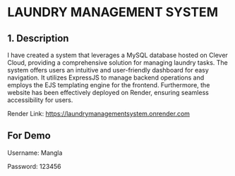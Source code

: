 # LAUNDRY MANAGEMENT SYSTEM
## 1. Description
I have created a system that leverages a MySQL database hosted on Clever Cloud, providing a comprehensive solution for managing laundry tasks.
The system offers users an intuitive and user-friendly dashboard for easy navigation.
It utilizes ExpressJS to manage backend operations and employs the EJS templating engine for the frontend.
Furthermore, the website has been effectively deployed on Render, ensuring seamless accessibility for users.

Render Link: https://laundrymanagementsystem.onrender.com

## For Demo
Username: Mangla

Password: 123456








